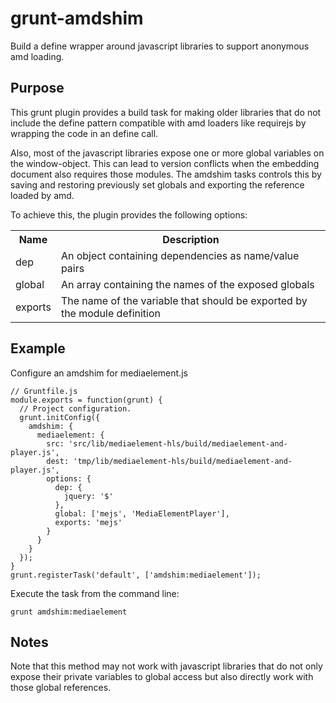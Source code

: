 grunt-amdshim
=============
Build a define wrapper around javascript libraries to support anonymous amd loading. 


Purpose
-------

This grunt plugin provides a build task for making older libraries that do not include the define pattern compatible with amd loaders like requirejs by wrapping the code in an define call. 

Also, most of the javascript libraries expose one or more global variables on the window-object. This can lead to version conflicts when the embedding document also requires those modules.
The amdshim tasks controls this by saving and restoring previously set globals and exporting the reference loaded by amd. 

To achieve this, the plugin provides the following options: 

<table>
  <tr>
    <th>Name</th>
    <th>Description</th>
  </tr>
  <tr>
    <td>dep</td>
    <td>An object containing dependencies as name/value pairs</td>
  </tr>
  <tr>
    <td>global</td>
    <td>An array containing the names of the exposed globals</td>
  </tr>
  <tr>
    <td>exports</td>
    <td>The name of the variable that should be exported by the module definition</td>
  </tr>
</table>

Example
-------
Configure an amdshim for mediaelement.js

```
// Gruntfile.js
module.exports = function(grunt) {
  // Project configuration.
  grunt.initConfig({
    amdshim: {
      mediaelement: {
        src: 'src/lib/mediaelement-hls/build/mediaelement-and-player.js', 
        dest: 'tmp/lib/mediaelement-hls/build/mediaelement-and-player.js', 
        options: {
          dep: {
            jquery: '$'
          }, 
          global: ['mejs', 'MediaElementPlayer'], 
          exports: 'mejs'
        }
      }
    }
  });
}
grunt.registerTask('default', ['amdshim:mediaelement']);
```

Execute the task from the command line:
```
grunt amdshim:mediaelement
```

Notes
-----
Note that this method may not work with javascript libraries that do not only expose their private variables to global access but also directly work with those global references.

  
 

